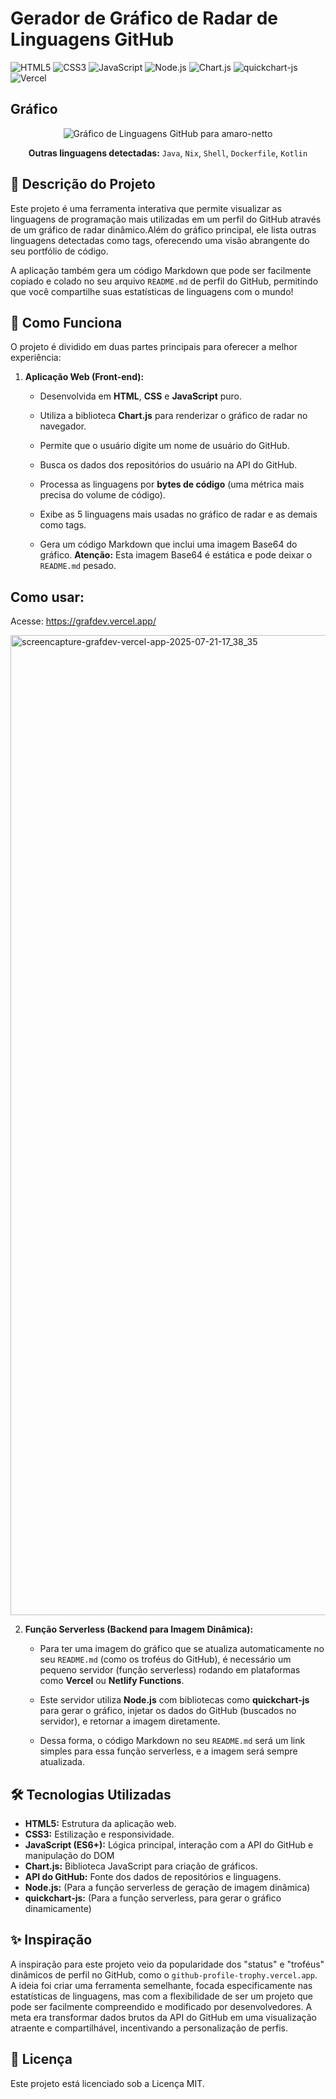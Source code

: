 # Gerador de Gráfico de Radar de Linguagens GitHub

![HTML5](https://img.shields.io/badge/HTML5-E34F26?style=for-the-badge&logo=html5&logoColor=white)
![CSS3](https://img.shields.io/badge/CSS3-1572B6?style=for-the-badge&logo=css3&logoColor=white)
![JavaScript](https://img.shields.io/badge/JavaScript-F7DF1E?style=for-the-badge&logo=javascript&logoColor=black)
![Node.js](https://img.shields.io/badge/Node.js-339933?style=for-the-badge&logo=nodedotjs&logoColor=white)
![Chart.js](https://img.shields.io/badge/Chart.js-FF6384?style=for-the-badge&logo=chartdotjs&logoColor=white)
![quickchart-js](https://img.shields.io/badge/quickchart.js-007ACC?style=for-the-badge&logo=javascript&logoColor=white)
![Vercel](https://img.shields.io/badge/Vercel-000000?style=for-the-badge&logo=vercel&logoColor=white)

## Gráfico

<div align="center">
  
![Gráfico de Linguagens GitHub para amaro-netto](https://grafdev.vercel.app/api/generate-chart?username=amaro-netto&lineColor=ffffff&fillColor=00b3ff&pointColor=1100ff&textColor=ffffff&gridColor=007BFF&angleLineColor=007bff)

**Outras linguagens detectadas:** `Java`, `Nix`, `Shell`, `Dockerfile`, `Kotlin`
</div>

##

## 📝 Descrição do Projeto

Este projeto é uma ferramenta interativa que permite visualizar as linguagens de programação mais utilizadas em um perfil do GitHub através de um gráfico de radar dinâmico.Além do gráfico principal, ele lista outras linguagens detectadas como tags, oferecendo uma visão abrangente do seu portfólio de código.

A aplicação também gera um código Markdown que pode ser facilmente copiado e colado no seu arquivo `README.md` de perfil do GitHub, permitindo que você compartilhe suas estatísticas de linguagens com o mundo!

## 🚀 Como Funciona

O projeto é dividido em duas partes principais para oferecer a melhor experiência:

1.  **Aplicação Web (Front-end):**

    * Desenvolvida em **HTML**, **CSS** e **JavaScript** puro.

    * Utiliza a biblioteca **Chart.js** para renderizar o gráfico de radar no navegador.

    * Permite que o usuário digite um nome de usuário do GitHub.

    * Busca os dados dos repositórios do usuário na API do GitHub.

    * Processa as linguagens por **bytes de código** (uma métrica mais precisa do volume de código).

    * Exibe as 5 linguagens mais usadas no gráfico de radar e as demais como tags.

    * Gera um código Markdown que inclui uma imagem Base64 do gráfico.
    **Atenção:** Esta imagem Base64 é estática e pode deixar o `README.md` pesado.

## Como usar:

Acesse: https://grafdev.vercel.app/

<img width="1366" height="1568" alt="screencapture-grafdev-vercel-app-2025-07-21-17_38_35" src="https://github.com/user-attachments/assets/5a430b0d-8b6e-4ebb-8817-e95776e78643" />



2.  **Função Serverless (Backend para Imagem Dinâmica):**

    * Para ter uma imagem do gráfico que se atualiza automaticamente no seu `README.md` (como os troféus do GitHub), é necessário um pequeno servidor (função serverless) rodando em plataformas como **Vercel** ou **Netlify Functions**.

    * Este servidor utiliza **Node.js** com bibliotecas como **quickchart-js** para gerar o gráfico, injetar os dados do GitHub (buscados no servidor), e retornar a imagem diretamente.

    * Dessa forma, o código Markdown no seu `README.md` será um link simples para essa função serverless, e a imagem será sempre atualizada.

## 🛠️ Tecnologias Utilizadas

* **HTML5:** Estrutura da aplicação web.
* **CSS3:** Estilização e responsividade.
* **JavaScript (ES6+):** Lógica principal, interação com a API do GitHub e manipulação do DOM
* **Chart.js:** Biblioteca JavaScript para criação de gráficos.
* **API do GitHub:** Fonte dos dados de repositórios e linguagens.
* **Node.js:** (Para a função serverless de geração de imagem dinâmica)
* **quickchart-js:** (Para a função serverless, para gerar o gráfico dinamicamente)

## ✨ Inspiração

A inspiração para este projeto veio da popularidade dos "status" e "troféus" dinâmicos de perfil no GitHub, como o `github-profile-trophy.vercel.app`.
A ideia foi criar uma ferramenta semelhante, focada especificamente nas estatísticas de linguagens, mas com a flexibilidade de ser um projeto que pode ser facilmente compreendido e modificado por desenvolvedores.
A meta era transformar dados brutos da API do GitHub em uma visualização atraente e compartilhável, incentivando a personalização de perfis.

## 📄 Licença

Este projeto está licenciado sob a Licença MIT.
